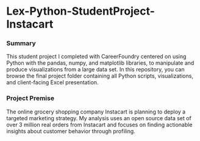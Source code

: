 # Lex-Python-StudentProject-Instacart
### Summary
This student project I completed with CareerFoundry centered on using Python with the pandas, numpy, and matplotlib libraries, to manipulate and produce visualizations from a large data set. In this repository, you can browse the final project folder containing all Python scripts, visualizations, and client-facing Excel presentation.
### Project Premise
The online grocery shopping company Instacart is planning to deploy a targeted marketing strategy. My analysis uses an open source data set of over 3 million real orders from Instacart and focuses on finding actionable insights about customer behavior through profiling.
